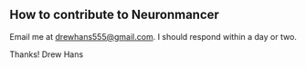 ## How to contribute to Neuronmancer

Email me at drewhans555@gmail.com. I should respond within a day or two.

Thanks!
Drew Hans
